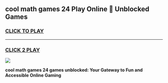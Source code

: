 
## cool math games 24 Play Online 👋 Unblocked Games
<h3>
<a href="https://news.freeplayer.one?title=cool_math_games_24&ref=17CMG">CLICK TO PLAY</a></h3>
<hr>

<h3>
<a href="https://news.freeplayer.one?title=cool_math_games_24&ref=17CMG">CLICK 2 PLAY</a>
  
</h3>

<a href="https://news.freeplayer.one?title=cool_math_games_24&ref=17CMG/"><img src="https://clearcache.store/games.png"></a>


**cool math games 24 games unblocked: Your Gateway to Fun and Accessible Online Gaming**
